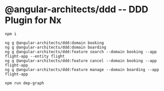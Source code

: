 # @angular-architects/ddd -- DDD Plugin for Nx

```
npm i 
```

```
ng g @angular-architects/ddd:domain booking
ng g @angular-architects/ddd:domain boarding
ng g @angular-architects/ddd:feature search --domain booking --app flight-app --entity flight
ng g @angular-architects/ddd:feature cancel --domain booking --app flight-app
ng g @angular-architects/ddd:feature manage --domain boarding --app flight-app
```

```
npm run dep-graph
```